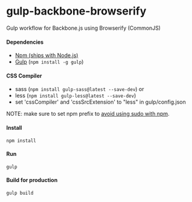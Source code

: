 # gulp-backbone-browserify
Gulp workflow for Backbone.js using Browserify (CommonJS)

#### Dependencies
* [Npm (ships with Node.js)](https://github.com/joyent/node/wiki/installing-node.js-via-package-manager)
* [Gulp](http://gulpjs.com/) (`npm install -g gulp`)

#### CSS Compiler
* sass (`npm install gulp-sass@latest --save-dev`)
or
* less (`npm install gulp-less@latest --save-dev`)
* set 'cssCompiler' and 'cssSrcExtension' to "less" in gulp/config.json

NOTE: make sure to set npm prefix to [avoid using sudo with npm](http://stackoverflow.com/questions/19352976/npm-modules-wont-install-globally-without-sudo/21712034#21712034).

#### Install
`npm install`

#### Run
`gulp`

#### Build for production
`gulp build`
